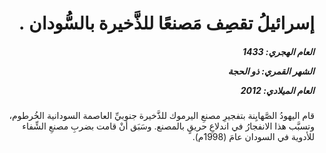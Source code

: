 <h1 dir="rtl">إسرائيلُ تقصِف مَصنعًا للذَّخيرة بالسُّودان .</h1>

<h5 dir="rtl">العام الهجري:  1433

الشهر القمري: ذو الحجة

العام الميلادي: 2012</h5>

<p dir="rtl">قام اليهودُ الصَّهايِنة بتفجيرِ مصنعِ اليرموك للذَّخيرة جنوبيِّ العاصمة السودانية الخُرطوم، وتسبَّب هذا الانفجارُ في اندلاعِ حريقٍ بالمصنع. وسَبَق أنْ قامت بضربِ مصنعِ الشِّفاء للأدوية في السودان عامَ (1998م).</p></br>
